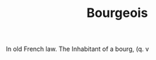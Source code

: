 ---
title: Bourgeois
letter: B
permalink: "/definitions/bld-bourgeois.html"
body: In old French law. The Inhabitant of a bourg, (q. v
published_at: '2018-07-07'
source: Black's Law Dictionary 2nd Ed (1910)
layout: post
---